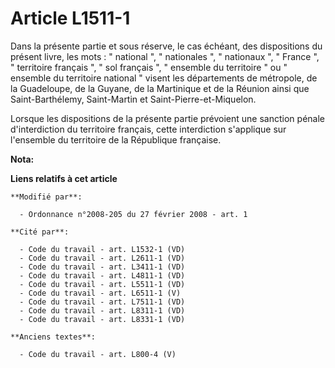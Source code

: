 # Article L1511-1

Dans la présente partie et sous réserve, le cas échéant, des dispositions du présent livre, les mots : " national ", "
nationales ", " nationaux ", " France ", " territoire français ", " sol français ", " ensemble du territoire " ou " ensemble
du territoire national " visent les départements de métropole, de la Guadeloupe, de la Guyane, de la Martinique et de la
Réunion ainsi que Saint-Barthélemy, Saint-Martin et Saint-Pierre-et-Miquelon.

Lorsque les dispositions de la présente partie prévoient une sanction pénale d'interdiction du territoire français, cette
interdiction s'applique sur l'ensemble du territoire de la République française.

**Nota:**



**Liens relatifs à cet article**

	**Modifié par**:

	  - Ordonnance n°2008-205 du 27 février 2008 - art. 1

	**Cité par**:

	  - Code du travail - art. L1532-1 (VD)
	  - Code du travail - art. L2611-1 (VD)
	  - Code du travail - art. L3411-1 (VD)
	  - Code du travail - art. L4811-1 (VD)
	  - Code du travail - art. L5511-1 (VD)
	  - Code du travail - art. L6511-1 (V)
	  - Code du travail - art. L7511-1 (VD)
	  - Code du travail - art. L8311-1 (VD)
	  - Code du travail - art. L8331-1 (VD)

	**Anciens textes**:

	  - Code du travail - art. L800-4 (V)

